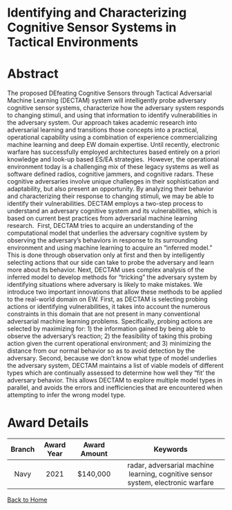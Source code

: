 
Identifying and Characterizing Cognitive Sensor Systems in Tactical Environments
================================================================================

# Abstract


The proposed DEfeating Cognitive Sensors through Tactical Adversarial Machine Learning (DECTAM) system will intelligently probe adversary cognitive sensor systems, characterize how the adversary system responds to changing stimuli, and using that information to identify vulnerabilities in the adversary system. Our approach takes academic research into adversarial learning and transitions those concepts into a practical, operational capability using a combination of experience commercializing machine learning and deep EW domain expertise. Until recently, electronic warfare has successfully employed architectures based entirely on a priori knowledge and look-up based ES/EA strategies.  However, the operational environment today is a challenging mix of these legacy systems as well as software defined radios, cognitive jammers, and cognitive radars. These cognitive adversaries involve unique challenges in their sophistication and adaptability, but also present an opportunity. By analyzing their behavior and characterizing their response to changing stimuli, we may be able to identify their vulnerabilities. DECTAM employs a two-step process to understand an adversary cognitive system and its vulnerabilities, which is based on current best practices from adversarial machine learning research.  First, DECTAM tries to acquire an understanding of the computational model that underlies the adversary cognitive system by observing the adversary’s behaviors in response to its surrounding environment and using machine learning to acquire an “inferred model.” This is done through observation only at first and then by intelligently selecting actions that our side can take to probe the adversary and learn more about its behavior. Next, DECTAM uses complex analysis of the inferred model to develop methods for “tricking” the adversary system by identifying situations where adversary is likely to make mistakes. We introduce two important innovations that allow these methods to be applied to the real-world domain on EW. First, as DECTAM is selecting probing actions or identifying vulnerabilities, it takes into account the numerous constraints in this domain that are not present in many conventional adversarial machine learning problems. Specifically, probing actions are selected by maximizing for: 1) the information gained by being able to observe the adversary’s reaction; 2) the feasibility of taking this probing action given the current operational environment; and 3) minimizing the distance from our normal behavior so as to avoid detection by the adversary. Second, because we don’t know what type of model underlies the adversary system, DECTAM maintains a list of viable models of different types which are continually assessed to determine how well they “fit’ the adversary behavior. This allows DECTAM to explore multiple model types in parallel, and avoids the errors and inefficiencies that are encountered when attempting to infer the wrong model type.  

# Award Details

|Branch|Award Year|Award Amount|Keywords|
| :---: | :---: | :---: | :---: |
|Navy|2021|$140,000|radar, adversarial machine learning, cognitive sensor system, electronic warfare|
  
  


[Back to Home](https://github.com/chrischow/dod_sbir_awards/Reports/JH/#2194)